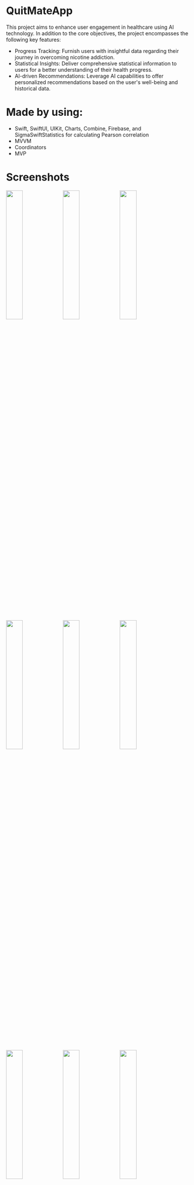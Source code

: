 # QuitMateApp
This project aims to enhance user engagement in healthcare using AI technology. In addition to the core objectives, the project encompasses the following key features:

* Progress Tracking: Furnish users with insightful data regarding their journey in overcoming nicotine addiction.
* Statistical Insights: Deliver comprehensive statistical information to users for a better understanding of their health progress.
* AI-driven Recommendations: Leverage AI capabilities to offer personalized recommendations based on the user's well-being and historical data.

# Made by using: 
* Swift, SwiftUI, UIKit, Charts, Combine, Firebase, and SigmaSwiftStatistics for calculating Pearson correlation
* MVVM
* Coordinators
* MVP

# Screenshots

<img src="https://github.com/sshashka/QuitMateApp/assets/63012816/8b05d8ac-6d20-4958-bf70-d019be52cb69" width="30%" height="30%">
<img src="https://github.com/sshashka/QuitMateApp/assets/63012816/28d4e0e1-0d52-4bd0-98f8-9dc9a1b7cb7e" width="30%" height="30%">
<img src="https://github.com/sshashka/QuitMateApp/assets/63012816/7a59adfb-a4fb-45dd-8458-881ffbb224e9" width="30%" height="30%">
<img src="https://github.com/sshashka/QuitMateApp/assets/63012816/a761199f-089e-4ec8-b476-9a8848eb6a82" width="30%" height="30%">
<img src="https://github.com/sshashka/QuitMateApp/assets/63012816/b38e88cd-b7a9-429a-b317-2a0263edf9e5" width="30%" height="30%">
<img src="https://github.com/sshashka/QuitMateApp/assets/63012816/296f30a2-2244-476c-86ab-3bb21a05a936" width="30%" height="30%">
<img src="https://github.com/sshashka/QuitMateApp/assets/63012816/6cc95e98-b4f4-48f5-bf02-57c0ca0dfed0" width="30%" height="30%">

<img src="https://github.com/sshashka/QuitMateApp/assets/63012816/102a64a9-19ee-42e2-8cff-4adaa0677a38" width="30%" height="30%">
<img src="https://github.com/sshashka/QuitMateApp/assets/63012816/1f82e98a-17c9-4382-8120-281910212af3" width="30%" height="30%">






